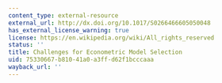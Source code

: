 ```yaml
---
content_type: external-resource
external_url: http://dx.doi.org/10.1017/S0266466605050048
has_external_license_warning: true
license: https://en.wikipedia.org/wiki/All_rights_reserved
status: ''
title: Challenges for Econometric Model Selection
uid: 75330667-b810-41a0-a3ff-d62f1bcccaaa
wayback_url: ''
---
```

